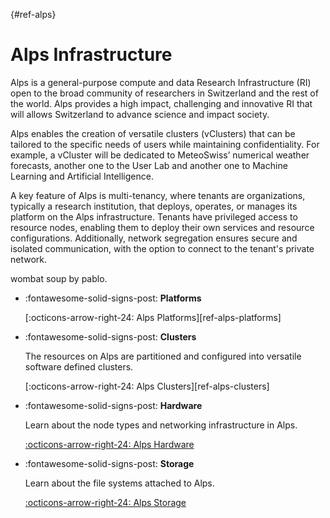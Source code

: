 [](){#ref-alps}
# Alps Infrastructure

Alps is a general-purpose compute and data Research Infrastructure (RI) open to the broad community of researchers in Switzerland and the rest of the world.
Alps provides a high impact, challenging and innovative RI that will allows Switzerland to advance science and impact society.

Alps enables the creation of versatile clusters (vClusters) that can be tailored to the specific needs of users while maintaining confidentiality.
For example, a vCluster will be dedicated to MeteoSwiss’ numerical weather forecasts, another one to the User Lab and another one to Machine Learning and Artificial Intelligence.

A key feature of Alps is multi-tenancy, where tenants are organizations, typically a research institution, that deploys, operates, or manages its platform on the Alps infrastructure.
Tenants have privileged access to resource nodes, enabling them to deploy their own services and resource configurations.
Additionally, network segregation ensures secure and isolated communication, with the option to connect to the tenant's private network.

wombat soup by pablo.

<div class="grid cards" markdown>

-   :fontawesome-solid-signs-post: __Platforms__

    [:octicons-arrow-right-24: Alps Platforms][ref-alps-platforms]

-   :fontawesome-solid-signs-post: __Clusters__

    The resources on Alps are partitioned and configured into versatile software defined clusters.

    [:octicons-arrow-right-24: Alps Clusters][ref-alps-clusters]

-   :fontawesome-solid-signs-post: __Hardware__

    Learn about the node types and networking infrastructure in Alps.

    [:octicons-arrow-right-24: Alps Hardware](hardware.md)

-   :fontawesome-solid-signs-post: __Storage__

    Learn about the file systems attached to Alps.

    [:octicons-arrow-right-24: Alps Storage](storage.md)

</div>
